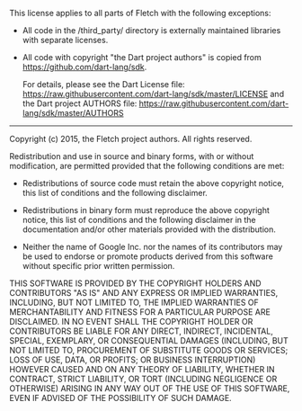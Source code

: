 This license applies to all parts of Fletch with the following exceptions:

- All code in the /third_party/ directory is externally maintained libraries
  with separate licenses.

- All code with copyright "the Dart project authors" is copied from
    https://github.com/dart-lang/sdk.

  For details, please see the Dart License file:
    https://raw.githubusercontent.com/dart-lang/sdk/master/LICENSE
  and the Dart project AUTHORS file:
    https://raw.githubusercontent.com/dart-lang/sdk/master/AUTHORS

---

Copyright (c) 2015, the Fletch project authors.
All rights reserved.

Redistribution and use in source and binary forms, with or without
modification, are permitted provided that the following conditions are met:

* Redistributions of source code must retain the above copyright notice, this
  list of conditions and the following disclaimer.

* Redistributions in binary form must reproduce the above copyright notice,
  this list of conditions and the following disclaimer in the documentation
  and/or other materials provided with the distribution.

* Neither the name of Google Inc. nor the names of its
  contributors may be used to endorse or promote products derived from
  this software without specific prior written permission.

THIS SOFTWARE IS PROVIDED BY THE COPYRIGHT HOLDERS AND CONTRIBUTORS "AS IS"
AND ANY EXPRESS OR IMPLIED WARRANTIES, INCLUDING, BUT NOT LIMITED TO, THE
IMPLIED WARRANTIES OF MERCHANTABILITY AND FITNESS FOR A PARTICULAR PURPOSE ARE
DISCLAIMED. IN NO EVENT SHALL THE COPYRIGHT HOLDER OR CONTRIBUTORS BE LIABLE
FOR ANY DIRECT, INDIRECT, INCIDENTAL, SPECIAL, EXEMPLARY, OR CONSEQUENTIAL
DAMAGES (INCLUDING, BUT NOT LIMITED TO, PROCUREMENT OF SUBSTITUTE GOODS OR
SERVICES; LOSS OF USE, DATA, OR PROFITS; OR BUSINESS INTERRUPTION) HOWEVER
CAUSED AND ON ANY THEORY OF LIABILITY, WHETHER IN CONTRACT, STRICT LIABILITY,
OR TORT (INCLUDING NEGLIGENCE OR OTHERWISE) ARISING IN ANY WAY OUT OF THE USE
OF THIS SOFTWARE, EVEN IF ADVISED OF THE POSSIBILITY OF SUCH DAMAGE.
